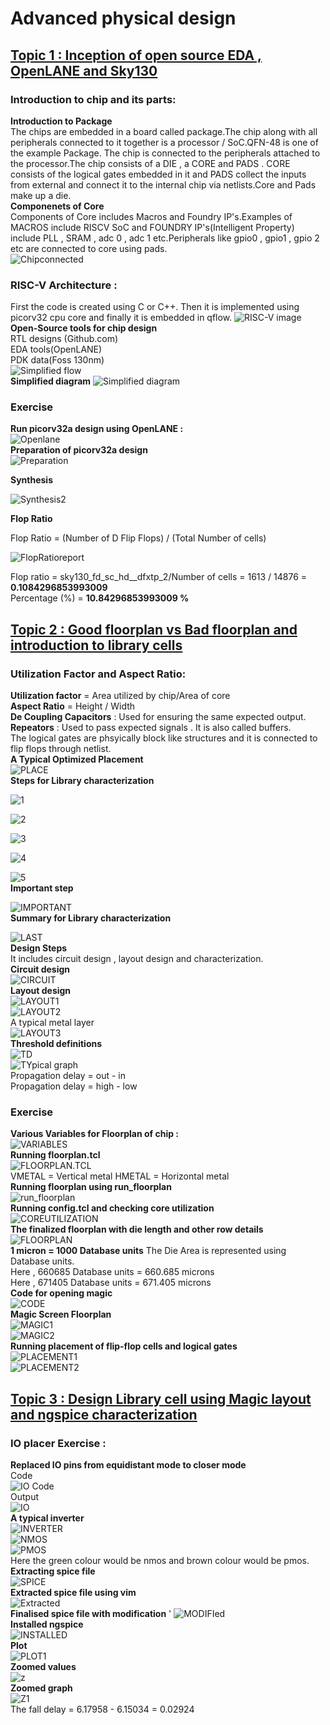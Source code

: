 # Advanced physical design
## <ins>Topic 1 : Inception of open source EDA , OpenLANE and Sky130</ins>
### Introduction to chip and its parts: 
**Introduction to Package**  
 The chips are embedded in a board called package.The chip along with all peripherals connected to it together is a processor / SoC.QFN-48 is one of the example Package.
The chip is connected to the peripherals attached to the processor.The chip consists of a DIE , a CORE and PADS . CORE consists of the logical gates embedded in it and PADS collect the inputs from external and connect it to the internal chip via netlists.Core and Pads make up a die.  
**Componenets of Core**  
Components of Core includes Macros and Foundry IP's.Examples of MACROS include RISCV SoC and FOUNDRY IP's(Intelligent Property) include PLL , SRAM , adc 0 , adc 1 etc.Peripherals like gpio0 , gpio1 , gpio 2 etc are connected to core using pads.  
![Chipconnected](<Screenshot 2025-01-29 201010.png>)
### RISC-V Architecture :
First the code is created using C or C++. Then it is implemented using picorv32 cpu core and finally it is embedded in qflow.
![RISC-V image](<Screenshot2 2025-01-29 205044.png>)
**Open-Source tools for chip design**  
RTL designs (Github.com)  
EDA tools(OpenLANE)  
PDK data(Foss 130nm)  
![Simplified flow](<Screenshot3 2025-01-29 210408.png>)  
**Simplified diagram**
![Simplified diagram](<Screenshot4 2025-01-29 210730.png>)  
### Exercise    
**Run picorv32a design using OpenLANE :**   
![Openlane](<Screenshotopen 2025-01-29 211519.png>)  
**Preparation of picorv32a design**  
![Preparation](<Screenshotprep 2025-01-29 212118.png>)  

**Synthesis**

![Synthesis2](<Screenshotsynt 2025-01-29 212800.png>)

**Flop Ratio**

Flop Ratio = (Number of D Flip Flops) / (Total Number of cells)  
  
![FlopRatioreport](<Screenshotflip 2025-01-29 213630.png>)  
   
   Flop ratio = sky130_fd_sc_hd__dfxtp_2/Number of cells = 1613 / 14876 = **0.1084296853993009**  
   Percentage (%) = **10.84296853993009 %**  
## <ins>Topic 2 : Good floorplan vs Bad floorplan and introduction to library cells</ins>   
### Utilization Factor and Aspect Ratio:  
**Utilization factor** = Area utilized by chip/Area of core   
**Aspect Ratio** = Height / Width   
**De Coupling Capacitors** : Used for ensuring the same expected output.  
**Repeators** : Used to pass expected signals . It is also called buffers.  
The logical gates are phsyically block like structures and it is connected to flip flops through netlist.  
**A Typical Optimized Placement**  
![PLACE](<Screenshottyp 2025-01-31 220024.png>)  
**Steps for Library characterization** 
  
![1](<Screenshot 12025-01-31 220258.png>)  
  
![2](<Screenshot2 2025-01-31 220409.png>)  
   
![3](<Screenshot3 2025-01-31 220446.png>)  
  
![4](<Screenshot4 2025-01-31 220553.png>)  
  
![5](<Screenshot5 2025-01-31 220640.png>)  
**Important step**  
  
![IMPORTANT](<Screenshotimportant 2025-01-31 211020.png>)  
**Summary for Library characterization**  
  
![LAST](<Screenshot l2025-01-31 220811.png>)  
**Design Steps**  
It includes circuit design , layout design and characterization.  
**Circuit design**  
![CIRCUIT](<Screenshotcircuit 2025-02-01 155412.png>)  
**Layout design**  
![LAYOUT1](<Screenshot j2025-02-01 155542.png>)   
![LAYOUT2](<Screenshotk 2025-02-01 155642.png>)  
A typical metal layer   
![LAYOUT3](<Screenshot l2025-02-01 155839.png>)  
**Threshold definitions**  
![TD](<Screenshot 2025-02-01 160401.png>)  
![TYpical graph](<Screenshot 2025-02-01 160510.png>)  
Propagation delay = out - in  
Propagation delay = high - low  

### Exercise   
**Various Variables for Floorplan of chip :**   
![VARIABLES](<Screenshotreadme 2025-01-30 211225.png>)  
**Running floorplan.tcl**  
![FLOORPLAN.TCL](<Screenshotflotcl 2025-01-30 211610.png>)  
VMETAL = Vertical metal
HMETAL = Horizontal metal  
**Running floorplan using run_floorplan**  
![run_floorplan](<Screenshotf1 2025-01-30 212811.png>)  
**Running config.tcl and checking core utilization**  
![COREUTILIZATION](<Screenshottcl 2025-01-30 214547.png>)  
**The finalized floorplan with die length and other row details**  
![FLOORPLAN](<Screenshotfloorplan 2025-01-30 215015.png>)  
**1 micron = 1000 Database units** 
The Die Area is represented using Database units.   
Here , 660685 Database units = 660.685 microns  
Here , 671405 Database units = 671.405 microns  
**Code for opening magic**  
![CODE](<Screenshot 2025-01-30 21594422.png>)  
**Magic Screen Floorplan**  
![MAGIC1](<Screenshotmagic1 2025-01-30 220141.png>)  
![MAGIC2](<Screenshomt 2025-01-30 220505.png>)  
**Running placement of flip-flop cells and logical gates**  
![PLACEMENT1](<Screenshotpla 2025-01-31 213730.png>)  
![PLACEMENT2](<Screenshotpla1 2025-01-31 214745.png>)   
  
  ## <ins>Topic 3 : Design Library cell using Magic layout and ngspice characterization</ins>  
  ### IO placer Exercise :  
  **Replaced IO pins from equidistant mode to closer mode**  
  Code  
  ![IO Code](<Screenshot g2025-02-01 162832.png>)  
  Output  
  ![IO](<Screenshotm 2025-02-01 162559.png>)  
  **A typical inverter**  
  ![INVERTER](image.png)  
  ![NMOS](<Screenshot 2025-02-01 174834.png>)   
  ![PMOS](<Screenshot 2025-02-01 174948.png>)  
  Here the green colour would be nmos and brown colour would be pmos.  
  **Extracting spice file**  
  ![SPICE](<Screenshot 2025-02-01 180023.png>)   
  **Extracted spice file using vim**  
  ![Extracted](<Screenshot 2025-02-01 180249.png>)  
  **Finalised spice file with modification**  '
  ![MODIFIed](<Screenshot 2025-02-01 184938.png>)  
  **Installed ngspice**  
  ![INSTALLED](<Screenshot 2025-02-01 185301.png>)  
  **Plot**  
  ![PLOT1](<Screenshot 2025-02-01 190942.png>)  
  **Zoomed values**  
  ![z](<Screenshot 2025-02-01 191558.png>)  
  **Zoomed graph**  
  ![Z1](<Screenshot 2025-02-01 191657.png>)  
  The fall delay = 6.17958 - 6.15034 = 0.02924  




